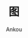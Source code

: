 ---
title: 图
published: 2025-03-17
description: 图是由顶点（vertex）和边（edge）组成的数据结构
tags: [Markdown, Blogging]
category: Algorithm Design
licenseName: "Unlicensed"
author: Ankou
sourceLink: ''
draft: false
---